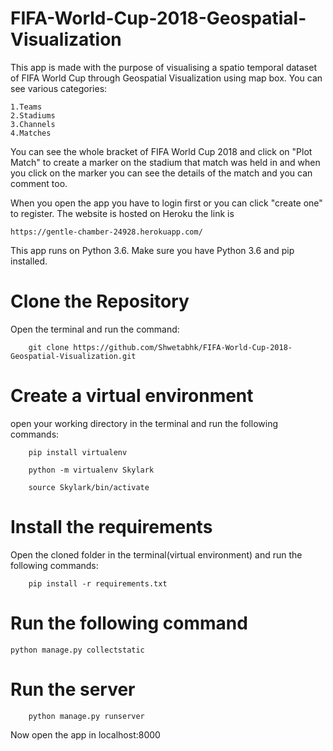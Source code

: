 # FIFA-World-Cup-2018-Geospatial-Visualization

This app is made with the purpose of visualising a spatio temporal dataset of FIFA World Cup through Geospatial Visualization
using map box. You can see various categories:

	1.Teams
	2.Stadiums
	3.Channels
	4.Matches
	
You can see the whole bracket of FIFA World Cup 2018 and click on "Plot Match" to create a marker on the stadium that match was held in and when you click on the marker you can see the details of the match and you can comment too.

When you open the app you have to login first or you can click "create one" to register. The website is hosted on Heroku
the link is
	
	https://gentle-chamber-24928.herokuapp.com/

This app runs on Python 3.6. Make sure you have Python 3.6 and pip installed.


# Clone the Repository

Open the terminal and run the command:

		git clone https://github.com/Shwetabhk/FIFA-World-Cup-2018-Geospatial-Visualization.git

# Create a virtual environment

open your working directory in the terminal and run the following commands:

		pip install virtualenv

		python -m virtualenv Skylark

		source Skylark/bin/activate


# Install the requirements

Open the cloned folder in the terminal(virtual environment) and run the following commands:

		pip install -r requirements.txt


# Run the following command

	python manage.py collectstatic


# Run the server

		python manage.py runserver
    
Now open the app in localhost:8000



	

